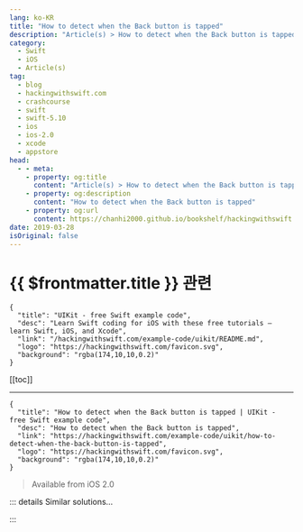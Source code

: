 ```yaml
---
lang: ko-KR
title: "How to detect when the Back button is tapped"
description: "Article(s) > How to detect when the Back button is tapped"
category:
  - Swift
  - iOS
  - Article(s)
tag: 
  - blog
  - hackingwithswift.com
  - crashcourse
  - swift
  - swift-5.10
  - ios
  - ios-2.0
  - xcode
  - appstore
head:
  - - meta:
    - property: og:title
      content: "Article(s) > How to detect when the Back button is tapped"
    - property: og:description
      content: "How to detect when the Back button is tapped"
    - property: og:url
      content: https://chanhi2000.github.io/bookshelf/hackingwithswift.com/example-code/uikit/how-to-detect-when-the-back-button-is-tapped.html
date: 2019-03-28
isOriginal: false
---
```


# {{ $frontmatter.title }} 관련

```component VPCard
{
  "title": "UIKit - free Swift example code",
  "desc": "Learn Swift coding for iOS with these free tutorials – learn Swift, iOS, and Xcode",
  "link": "/hackingwithswift.com/example-code/uikit/README.md",
  "logo": "https://hackingwithswift.com/favicon.svg",
  "background": "rgba(174,10,10,0.2)"
}
```

[[toc]]

---

```component VPCard
{
  "title": "How to detect when the Back button is tapped | UIKit - free Swift example code",
  "desc": "How to detect when the Back button is tapped",
  "link": "https://hackingwithswift.com/example-code/uikit/how-to-detect-when-the-back-button-is-tapped",
  "logo": "https://hackingwithswift.com/favicon.svg",
  "background": "rgba(174,10,10,0.2)"
}
```

> Available from iOS 2.0

<!-- TODO: 작성 -->

<!--
You probably already know that `viewWillDisappear()` is called when a view controller is about to go away, and that's also called when the user taps the Back button in a navigation controller. Problem is, the same method is called when the user moves forward, i.e. when you push another view controller onto the stack.

The solution is simple: create a Boolean property called `goingForwards` in your view controller, and set it to `true` before pushing any view controller onto the navigation stack, then set it back to `false` when the view controller is shown again. This way, when `viewWillDisappear()` is called you can check `goingForwards`: if it's false, the user tapped Back.

-->

::: details Similar solutions…

<!--
/example-code/uikit/how-to-make-a-button-glow-when-tapped-with-showstouchwhenhighlighted">How to make a button glow when tapped with showsTouchWhenHighlighted 
/example-code/uikit/how-to-customize-a-view-controllers-back-button-on-a-navigation-bar-backbarbuttonitem">How to customize a view controller’s back button on a navigation bar: backBarButtonItem 
/quick-start/swiftui/how-to-push-a-new-view-when-a-list-row-is-tapped">How to push a new view when a list row is tapped 
/example-code/uikit/how-do-you-show-a-modal-view-controller-when-a-uitabbarcontroller-tab-is-tapped">How do you show a modal view controller when a UITabBarController tab is tapped? 
/example-code/wkwebview/how-to-enable-back-and-forward-swiping-gestures-in-wkwebview">How to enable back and forward swiping gestures in WKWebView</a>
-->

:::

